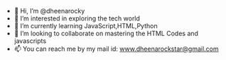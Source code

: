 - 👋 Hi, I’m @dheenarocky
- 👀 I’m interested in exploring the tech world
- 🌱 I’m currently learning JavaScript,HTML,Python
- 💞️ I’m looking to collaborate on mastering the HTML Codes and javascripts
- 📫 You can reach me by my mail id: www.dheenarockstar@gmail.com

<!---
dheenarocky/dheenarocky is a ✨ special ✨ repository because its `README.md` (this file) appears on your GitHub profile.
You can click the Preview link to take a look at your changes.
--->
